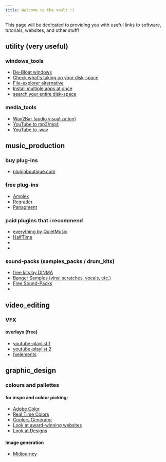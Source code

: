 ```yaml
---
title: Welcome to the vault :)
---
```

This page will be dedicated to providing you with useful links to software, tutorials, websites, and other stuff!

## utility (very useful)
### windows_tools
- [De-Bloat windows](https://github.com/ChrisTitusTech/winutil)
- [Check what's taking up your disk-space](https://www.diskanalyzer.com/)
- [File-explorer alternative](https://www.onecommander.com/)
- [Install multiple apps at once](https://ninite.com/)
- [search your entire disk-space](https://www.voidtools.com/downloads/)

### media_tools
- [Wav2Bar (audio visualization)](https://picorims.github.io/wav2bar-website/)
- [YouTube to mp3/mp4](https://de.convert2mp3.club/index_13.html)
- [YouTube to .wav]()

## music_production 
### buy plug-ins
- [pluginboutique.com](https://www.pluginboutique.com/) 

### free plug-ins 
- [Amplex](https://nalexplugins.blogspot.com/2024/11/amplex-multiamp.html)
- [Regrader](https://www.igorski.nl/download/regrader)
- [Panagment](https://www.auburnsounds.com/products/Panagement.html)

### paid plugins that i recommend
- [everything by QuietMusic](https://quietmusic.eu/)
- [HalfTime](https://www.cableguys.com/halftime)
- []()
- []()

### sound-packs (samples_packs / drum_kits) 
- [free kits by DINMA](https://www.officialdinma.com/shop)
- [Banger Samples (vinyl scratches, vocals, etc.)](https://soundpacks.com/free-sound-packs/music-2000-sample-library/)
- [Free Sound-Packs](https://soundpacks.com)
- []()


## video_editing 
### VFX

#### overlays (free)
- [youtube-playlist 1](https://www.youtube.com/watch?v=ORa5wLF6Hr0&list=PLLY3ahhBZ3dZEIRMoBovjbu5OAKq1SWuG)
- [youtube-playlist 2](https://www.youtube.com/watch?v=Hg9b2GwlVk4&list=PL9OdMIUuBl3b4II-9uRtLX6ASkUoAtc0t)
- [fxelements](https://www.fxelements.com/guide/free-videos-overlays)



## graphic_design 
### colours and pallettes
#### for inspo and colour picking: 
- [Adobe Color](https://color.adobe.com/explore)
- [Real Time Colors](https://www.realtimecolors.com/)
- [Coolors Generator](https://coolors.co/540d6e-ee4266-ffd23f-f3fcf0-1f271b)
- [Look at award-winning websites](https://www.awwwards.com/websites/)
- [Look at Designs](https://dribbble.com/)

#### Image generation
- [Midjourney](https://www.midjourney.com/home)

